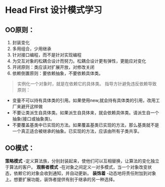# Head First 设计模式学习
## OO原则：
1. 封装变化
2. 多用组合，少用继承
3. 针对接口编程，而不是针对实现编程
4. 为交互对象的松耦合设计而努力。松耦合设计更有弹性，更能应对变化
5. 开闭原则：类应该对扩展开放，对修改关闭
6. 依赖倒置原则：要依赖抽象，不要依赖具体类。
> 实例化一个对象时，就是在依赖它的具体类。
指导方针避免违反依赖导致原则：
- 变量不可以持有具体类的引用。如果使用new,就会持有具体类的引用，改用工厂来避开这样做
- 不要让类派生自具体类。如果派生自具体来，就会依赖具体类。请派生自一个抽象(接口或抽象类)。
- 不要覆盖基类中已实现的方法。如果覆盖基类已实现的方法，那么基类就不是一个真正适合被继承的抽象。已实现的方法，应该由所有子类共享。

## OO模式：
**策略模式** -定义算法族，分别封装起来，使他们可以互相替换，让算法的变化独立于算法的客户。
**观察者模式** -在对象之间定义一对多模式，当一个对象改变状态，依赖它的对象会收到通知，并自动更新。
**装饰着** -动态地将责任附加到对象上。想要扩展功能，装饰者提供有别于继承的另一种选择。
